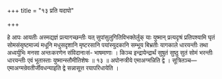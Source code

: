 +++
title = "१३ प्रति यदापो"

+++

हे आपः आयतीः अस्मद्यज्ञं प्रत्यागच्छन्तीः यत् सुपांसुलुगितिविभक्तेर्लुक् याः युष्मान् प्रत्यदृश्रं प्रतिपश्यामि घृतं सोमसंसृष्टमाज्यं मधूनि मधुसदृशानि मृष्टरसानि पयांस्युदकानि सम्भूय बिभ्रतीः यागकाले धारयन्तीः तथा अध्वर्युभिः मनसा अन्तःकरणेन संविदानाःसं- भाषमाणाः । किञ्च इन्द्रायेन्द्रार्थं सुषुतं सुष्ठु सुतं सोमं भरन्तीः धारयन्तीः एवं भूतास्ताः युष्मान्स्तौमीतिशेषः ॥ १३ ॥ अपोनप्त्रीये एमाअग्मन्निति द्वे । सूत्रितञ्च—एमाअग्मन्रेवतीर्जीवधन्याइति द्वे सन्नासूत्त रयापरिधायेति ।